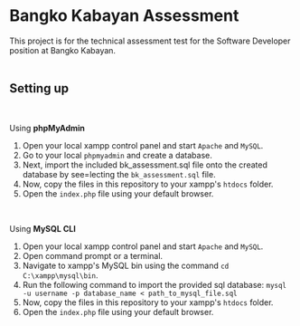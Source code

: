 # Bangko Kabayan Assessment

This project is for the technical assessment test for the Software Developer position at Bangko Kabayan. <br><br>


## Setting up

<br>

Using **phpMyAdmin**
   1. Open your local xampp control panel and start `Apache` and `MySQL`.
   2. Go to your local `phpmyadmin` and create a database.
   3. Next, import the included bk_assessment.sql file onto the created database by see=lecting the `bk_assessment.sql` file.
   4. Now, copy the files in this repository to your xampp's `htdocs` folder.
   5. Open the `index.php` file using your default browser.

<br>

Using **MySQL CLI**
   1. Open your local xampp control panel and start `Apache` and `MySQL`.
   2. Open command prompt or a terminal.
   3. Navigate to xampp's MySQL bin using the command ```cd C:\xampp\mysql\bin```.
   4. Run the following command to import the provided sql database: ```mysql -u username -p database_name < path_to_mysql_file.sql```
   6. Now, copy the files in this repository to your xampp's `htdocs` folder.
   7. Open the `index.php` file using your default browser.

